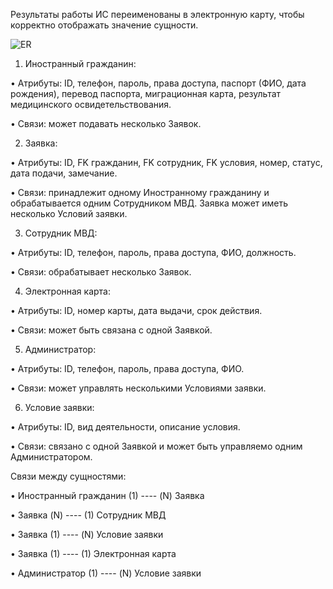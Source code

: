 Результаты работы ИС переименованы в электронную карту, чтобы корректно отображать значение сущности.

![ER](https://github.com/user-attachments/assets/d05637e4-cc94-4996-ba5c-1280cf311c5b)


1.	Иностранный гражданин:

•  Атрибуты: ID, телефон, пароль, права доступа, паспорт (ФИО, дата рождения), перевод паспорта, миграционная карта, результат медицинского освидетельствования.

•  Связи: может подавать несколько Заявок.


2.	Заявка:

•  Атрибуты: ID, FK гражданин, FK сотрудник, FK условия, номер, статус, дата подачи, замечание.

•  Связи: принадлежит одному Иностранному гражданину и обрабатывается одним Сотрудником МВД. Заявка может иметь несколько Условий заявки.


3.	Сотрудник МВД:

•  Атрибуты: ID, телефон, пароль, права доступа, ФИО, должность.

•  Связи: обрабатывает несколько Заявок.


4.	Электронная карта:

•  Атрибуты: ID, номер карты, дата выдачи, срок действия.

•  Связи: может быть связана с одной Заявкой.


5.	Администратор:

•  Атрибуты: ID, телефон, пароль, права доступа, ФИО.

•  Связи: может управлять несколькими Условиями заявки.


6.	Условие заявки:

•  Атрибуты: ID, вид деятельности, описание условия.

•  Связи: связано с одной Заявкой и может быть управляемо одним Администратором.



Связи между сущностями:

•	Иностранный гражданин (1) ---- (N) Заявка

•	Заявка (N) ---- (1) Сотрудник МВД

•	Заявка (1) ---- (N) Условие заявки

•	Заявка (1) ---- (1) Электронная карта

•	Администратор (1) ---- (N) Условие заявки
